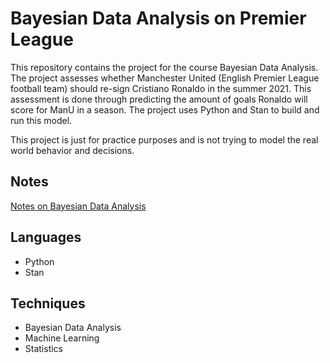 # Bayesian Data Analysis on Premier League

This repository contains the project for the course Bayesian Data Analysis. The project assesses whether Manchester United (English Premier League football team) should re-sign Cristiano Ronaldo in the summer 2021. This assessment is done through predicting the amount of goals Ronaldo will score for ManU in a season. The project uses Python and Stan to build and run this model. 

This project is just for practice purposes and is not trying to model the real world behavior and decisions.<br>

## Notes 
[Notes on Bayesian Data Analysis](https://github.com/shiftleino/bayesian-premier/blob/main/documentation/notes.ipynb)

## Languages
<ul>
    <li>Python</li>
    <li>Stan</li>
</ul>

## Techniques
<ul>
    <li>Bayesian Data Analysis</li>
    <li>Machine Learning</li>
    <li>Statistics</li>
</ul>
